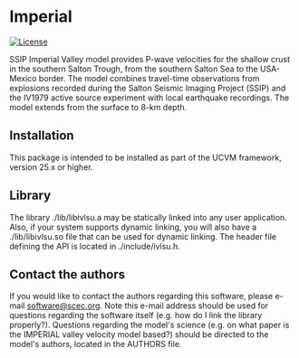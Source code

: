 # Imperial  

[![License](https://img.shields.io/badge/License-BSD_3--Clause-blue.svg)](https://opensource.org/licenses/BSD-3-Clause)

SSIP Imperial Valley model provides P-wave velocities for the shallow crust in
the southern Salton Trough, from the southern Salton Sea to the USA-Mexico border.
The model combines travel-time observations from explosions recorded during the 
Salton Seismic Imaging Project (SSIP) and the IV1979 active source experiment 
with local earthquake recordings. The model extends from the surface to 8-km depth.

## Installation

This package is intended to be installed as part of the UCVM framework,
version 25.x or higher. 

## Library

The library ./lib/libivlsu.a may be statically linked into any
user application. Also, if your system supports dynamic linking,
you will also have a ./lib/libivlsu.so file that can be used
for dynamic linking. The header file defining the API is located
in ./include/ivlsu.h.

## Contact the authors

If you would like to contact the authors regarding this software,
please e-mail software@scec.org. Note this e-mail address should
be used for questions regarding the software itself (e.g. how
do I link the library properly?). Questions regarding the model's
science (e.g. on what paper is the IMPERIAL valley velocity model
based?) should be directed to the model's authors, located in the
AUTHORS file.


